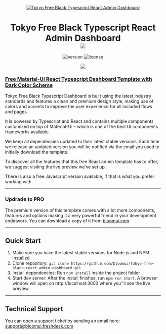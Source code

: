 <p align="center">
    <a href="https://bloomui.com" title="BloomUI.com">
        <img src="https://bloomui.s3.us-east-2.amazonaws.com/tokyo-logo.png" alt="Tokyo Free Black Typescript React Admin Dashboard">
    </a>
</p>
<h1 align="center">
    <b>Tokyo Free Black Typescript React Admin Dashboard</b>
    <br>
    <a href="https://twitter.com/intent/tweet?url=https://bloomui.com&text=I like this React admin dashboard">
        <img src="https://img.shields.io/twitter/url/http/shields.io.svg?style=social" />
    </a>
</h1>
<div align="center">

![version](https://img.shields.io/badge/version-1.1.0-blue.svg)
![license](https://img.shields.io/badge/license-MIT-blue.svg)

<a href="https://bloomui.com/product/tokyo-free-black-react-typescript-material-ui-admin-dashboard/"><img src="https://bloomui.s3.us-east-2.amazonaws.com/tokyo-free-black-react-typescript-material-ui-admin-dashboard.jpg" /></a>
</div>

<a href="https://bloomui.com/product/tokyo-free-black-react-typescript-material-ui-admin-dashboard/"><h3>Free Material-UI React Typescript Dashboard Template with Dark Color Scheme</h3></a>
<p>
    Tokyo Free Black Typescript Dashboard is built using the latest industry standards and features a clean and premium design style, making use of colors and accents to improve the user experience for all included flows and pages.
</p>
<p>
It is powered by Typescript and React and contains multiple components customized on top of Material-UI – which is one of the best UI components frameworks available.</p>
<p>
We keep all dependencies updated to their latest stable versions. Each time we release an updated version you will be notified via the email you used to initially download the template.
</p>
<p>
To discover all the features that this free React admin template has to offer, we suggest visiting the live preview we’ve set up.
</p>
<p>There is also a free Javascript version available, if that is what you prefer working with.</p>

---
<h3>Updrade to PRO</h3>

<p>The premium version of this template comes with a lot more components, features and options making it a very powerful friend in your development endeavors. You can download a copy of it from <a href="https://bloomui.com">bloomui.com</a></p>

---

<h2>
    Quick Start
</h2>
<ol>
    <li>Make sure you have the latest stable versions for Node.js and NPM installed</li>
    <li>Clone repository: <code>git clone https://github.com/bloomui/tokyo-free-black-react-admin-dashboard.git</code></li>
    <li>Install dependencies: Run <code>npm install</code> inside the project folder</li>
    <li>Start dev server: After the install finishes, run <code>npm run start</code>. A browser window will open on http://localhost:3000 where you''ll see the live preview</li>
</ol>

---

<h2>
    Technical Support
</h2>
<p>
    You can open a support ticket by sending an email here: <a href="mailto:support@bloomui.freshdesk.com" title="Open Support Ticket">
        support@bloomui.freshdesk.com
    </a>
</p>
